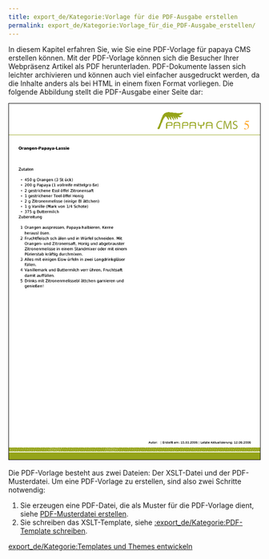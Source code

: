 ```yaml
---
title: export_de/Kategorie:Vorlage für die PDF-Ausgabe erstellen
permalink: export_de/Kategorie:Vorlage_für_die_PDF-Ausgabe_erstellen/
---
```


In diesem Kapitel erfahren Sie, wie Sie eine PDF-Vorlage für papaya CMS erstellen können. Mit der PDF-Vorlage können sich die Besucher Ihrer Webpräsenz Artikel als PDF herunterladen. PDF-Dokumente lassen sich leichter archivieren und können auch viel einfacher ausgedruckt werden, da die Inhalte anders als bei HTML in einem fixen Format vorliegen. Die folgende Abbildung stellt die PDF-Ausgabe einer Seite dar:

![File:VorschauAusgabe.png](images/VorschauAusgabe.png)

Die PDF-Vorlage besteht aus zwei Dateien: Der XSLT-Datei und der PDF-Musterdatei. Um eine PDF-Vorlage zu erstellen, sind also zwei Schritte notwendig:

1.  Sie erzeugen eine PDF-Datei, die als Muster für die PDF-Vorlage dient, siehe [PDF-Musterdatei erstellen](/PDF-Musterdatei_erstellen ).
2.  Sie schreiben das XSLT-Template, siehe [:export_de/Kategorie:PDF-Template schreiben](/:export_de/Kategorie:PDF-Template_schreiben ).

[export_de/Kategorie:Templates und Themes entwickeln](export_de/Kategorie:Templates_und_Themes_entwickeln )
